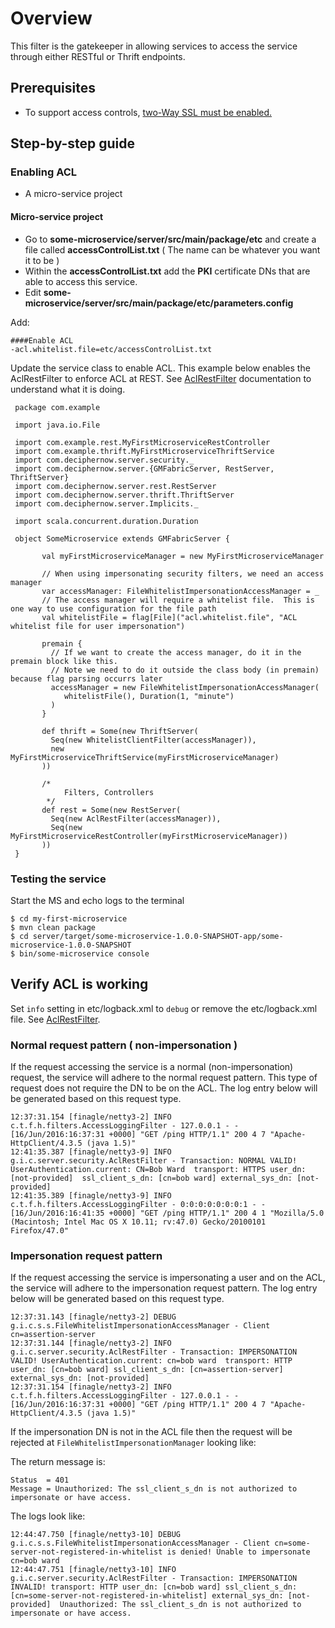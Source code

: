 # Overview
This filter is the gatekeeper in allowing services to access the service through either RESTful or Thrift endpoints.

## Prerequisites

- To support access controls, [two-Way SSL must be enabled.](TwoWaySSL.md)

## Step-by-step guide

### Enabling ACL

- A micro-service project

#### Micro-service project

- Go to __some-microservice/server/src/main/package/etc__ and create a file called __accessControlList.txt__ ( The name can be whatever you want it to be )
- Within the __accessControlList.txt__ add the __PKI__ certificate DNs that are able to access this service.
- Edit __some-microservice/server/src/main/package/etc/parameters.config__

Add:

    ####Enable ACL
    -acl.whitelist.file=etc/accessControlList.txt      

Update the service class to enable ACL. This example below enables the AclRestFilter to enforce ACL at REST. See [AclRestFilter](AclRestFilter.md) documentation to understand what it is doing.

     package com.example
     
     import java.io.File
     
     import com.example.rest.MyFirstMicroserviceRestController
     import com.example.thrift.MyFirstMicroserviceThriftService
     import com.deciphernow.server.security._
     import com.deciphernow.server.{GMFabricServer, RestServer, ThriftServer}
     import com.deciphernow.server.rest.RestServer
     import com.deciphernow.server.thrift.ThriftServer
     import com.deciphernow.server.Implicits._
     
     import scala.concurrent.duration.Duration
     
     object SomeMicroservice extends GMFabricServer {
     
           val myFirstMicroserviceManager = new MyFirstMicroserviceManager
         
           // When using impersonating security filters, we need an access manager
           var accessManager: FileWhitelistImpersonationAccessManager = _
           // The access manager will require a whitelist file.  This is one way to use configuration for the file path
           val whitelistFile = flag[File]("acl.whitelist.file", "ACL whitelist file for user impersonation")
         
           premain {
             // If we want to create the access manager, do it in the premain block like this.
             // Note we need to do it outside the class body (in premain) because flag parsing occurrs later
             accessManager = new FileWhitelistImpersonationAccessManager(
                whitelistFile(), Duration(1, "minute")
             )
           }
         
           def thrift = Some(new ThriftServer(
             Seq(new WhitelistClientFilter(accessManager)),
             new MyFirstMicroserviceThriftService(myFirstMicroserviceManager)
           ))
         
           /*
                Filters, Controllers
            */
           def rest = Some(new RestServer(
             Seq(new AclRestFilter(accessManager)),
             Seq(new MyFirstMicroserviceRestController(myFirstMicroserviceManager))
           ))
     }

    
    
### Testing the service

Start the MS and echo logs to the terminal

    $ cd my-first-microservice
    $ mvn clean package
    $ cd server/target/some-microservice-1.0.0-SNAPSHOT-app/some-microservice-1.0.0-SNAPSHOT
    $ bin/some-microservice console

## Verify ACL is working

Set `info` setting in etc/logback.xml to `debug` or remove the etc/logback.xml file. See [AclRestFilter](AclRestFilter.md).

### Normal request pattern ( non-impersonation )

If the request accessing the service is a normal (non-impersonation) request, the service will adhere to the normal request pattern.  This type of request does not require the DN to be on the ACL.  The log entry below will be generated based on this request type.

    12:37:31.154 [finagle/netty3-2] INFO  c.t.f.h.filters.AccessLoggingFilter - 127.0.0.1 - - [16/Jun/2016:16:37:31 +0000] "GET /ping HTTP/1.1" 200 4 7 "Apache-HttpClient/4.3.5 (java 1.5)"
    12:41:35.387 [finagle/netty3-9] INFO  g.i.c.server.security.AclRestFilter - Transaction: NORMAL VALID! UserAuthentication.current: CN=Bob Ward  transport: HTTPS user_dn: [not-provided]  ssl_client_s_dn: [cn=bob ward] external_sys_dn: [not-provided] 
    12:41:35.389 [finagle/netty3-9] INFO  c.t.f.h.filters.AccessLoggingFilter - 0:0:0:0:0:0:0:1 - - [16/Jun/2016:16:41:35 +0000] "GET /ping HTTP/1.1" 200 4 1 "Mozilla/5.0 (Macintosh; Intel Mac OS X 10.11; rv:47.0) Gecko/20100101 Firefox/47.0"


### Impersonation request pattern
    
If the request accessing the service is impersonating a user and on the ACL, the service will adhere to the impersonation request pattern.  The log entry below will be generated based on this request type.

    12:37:31.143 [finagle/netty3-2] DEBUG g.i.c.s.s.FileWhitelistImpersonationAccessManager - Client cn=assertion-server
    12:37:31.144 [finagle/netty3-2] INFO  g.i.c.server.security.AclRestFilter - Transaction: IMPERSONATION VALID! UserAuthentication.current: cn=bob ward  transport: HTTP user_dn: [cn=bob ward] ssl_client_s_dn: [cn=assertion-server] external_sys_dn: [not-provided] 
    12:37:31.154 [finagle/netty3-2] INFO  c.t.f.h.filters.AccessLoggingFilter - 127.0.0.1 - - [16/Jun/2016:16:37:31 +0000] "GET /ping HTTP/1.1" 200 4 7 "Apache-HttpClient/4.3.5 (java 1.5)"

If the impersonation DN is not in the ACL file then the request will be rejected at `FileWhitelistImpersonationManager` looking like:

The return message is:

    Status  = 401
    Message = Unauthorized: The ssl_client_s_dn is not authorized to impersonate or have access.

The logs look like:

    12:44:47.750 [finagle/netty3-10] DEBUG g.i.c.s.s.FileWhitelistImpersonationAccessManager - Client cn=some-server-not-registered-in-whitelist is denied! Unable to impersonate cn=bob ward
    12:44:47.751 [finagle/netty3-10] INFO  g.i.c.server.security.AclRestFilter - Transaction: IMPERSONATION INVALID! transport: HTTP user_dn: [cn=bob ward] ssl_client_s_dn: [cn=some-server-not-registered-in-whitelist] external_sys_dn: [not-provided]  Unauthorized: The ssl_client_s_dn is not authorized to impersonate or have access.

